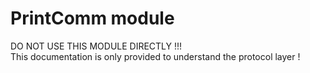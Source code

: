 
# PrintComm module

DO NOT USE THIS MODULE DIRECTLY !!!  
This documentation is only provided to understand the protocol layer !  


